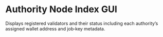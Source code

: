 # Authority Node Index GUI

Displays registered validators and their status including each authority’s
assigned wallet address and job‑key metadata.
